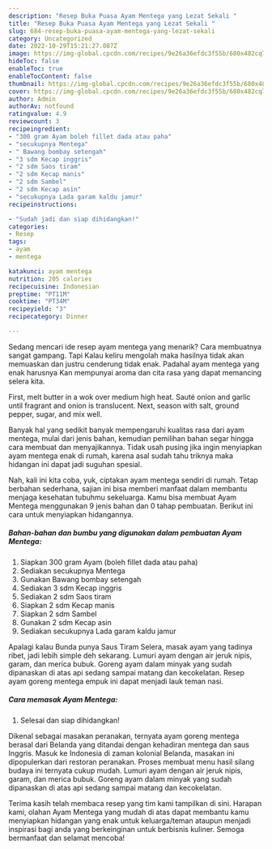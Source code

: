 ```yaml
---
description: "Resep Buka Puasa Ayam Mentega yang Lezat Sekali "
title: "Resep Buka Puasa Ayam Mentega yang Lezat Sekali "
slug: 684-resep-buka-puasa-ayam-mentega-yang-lezat-sekali
category: Uncategorized
date: 2022-10-29T15:21:27.087Z
image: https://img-global.cpcdn.com/recipes/9e26a36efdc3f55b/680x482cq70/ayam-mentega-foto-resep-utama.jpg
hideToc: false
enableToc: true
enableTocContent: false
thumbnail: https://img-global.cpcdn.com/recipes/9e26a36efdc3f55b/680x482cq70/ayam-mentega-foto-resep-utama.jpg
cover: https://img-global.cpcdn.com/recipes/9e26a36efdc3f55b/680x482cq70/ayam-mentega-foto-resep-utama.jpg
author: Admin
authorAv: notfound
ratingvalue: 4.9
reviewcount: 3
recipeingredient:
- "300 gram Ayam boleh fillet dada atau paha"
- "secukupnya Mentega"
- " Bawang bombay setengah"
- "3 sdm Kecap inggris"
- "2 sdm Saos tiram"
- "2 sdm Kecap manis"
- "2 sdm Sambel"
- "2 sdm Kecap asin"
- "secukupnya Lada garam kaldu jamur"
recipeinstructions:

- "Sudah jadi dan siap dihidangkan!"
categories:
- Resep
tags:
- ayam
- mentega

katakunci: ayam mentega 
nutrition: 205 calories
recipecuisine: Indonesian
preptime: "PT11M"
cooktime: "PT34M"
recipeyield: "3"
recipecategory: Dinner

---
```



Sedang mencari ide resep ayam mentega yang menarik? Cara membuatnya sangat gampang. Tapi Kalau keliru mengolah maka hasilnya tidak akan memuaskan dan justru cenderung tidak enak. Padahal ayam mentega yang enak harusnya Kan mempunyai aroma dan cita rasa yang dapat memancing selera kita.


First, melt butter in a wok over medium high heat. Sauté onion and garlic until fragrant and onion is translucent. Next, season with salt, ground pepper, sugar, and mix well.

Banyak hal yang sedikit banyak mempengaruhi kualitas rasa dari ayam mentega, mulai dari jenis bahan, kemudian pemilihan bahan segar hingga cara membuat dan menyajikannya. Tidak usah pusing jika ingin menyiapkan ayam mentega enak di rumah, karena asal sudah tahu triknya maka hidangan ini dapat jadi suguhan spesial.


Nah, kali ini kita coba, yuk, ciptakan ayam mentega sendiri di rumah. Tetap berbahan sederhana, sajian ini bisa memberi manfaat dalam membantu menjaga kesehatan tubuhmu sekeluarga. Kamu bisa membuat Ayam Mentega menggunakan 9 jenis bahan dan 0 tahap pembuatan. Berikut ini cara untuk menyiapkan hidangannya.

<!--inarticleads1-->

##### Bahan-bahan dan bumbu yang digunakan dalam pembuatan Ayam Mentega:

1. Siapkan 300 gram Ayam (boleh fillet dada atau paha)
1. Sediakan secukupnya Mentega
1. Gunakan  Bawang bombay setengah
1. Sediakan 3 sdm Kecap inggris
1. Sediakan 2 sdm Saos tiram
1. Siapkan 2 sdm Kecap manis
1. Siapkan 2 sdm Sambel
1. Gunakan 2 sdm Kecap asin
1. Sediakan secukupnya Lada garam kaldu jamur


Apalagi kalau Bunda punya Saus Tiram Selera, masak ayam yang tadinya ribet, jadi lebih simple deh sekarang. Lumuri ayam dengan air jeruk nipis, garam, dan merica bubuk. Goreng ayam dalam minyak yang sudah dipanaskan di atas api sedang sampai matang dan kecokelatan. Resep ayam goreng mentega empuk ini dapat menjadi lauk teman nasi. 

<!--inarticleads2-->

##### Cara memasak Ayam Mentega:


1. Selesai dan siap dihidangkan!

Dikenal sebagai masakan peranakan, ternyata ayam goreng mentega berasal dari Belanda yang ditandai dengan kehadiran mentega dan saus Inggris. Masuk ke Indonesia di zaman kolonial Belanda, masakan ini dipopulerkan dari restoran peranakan. Proses membuat menu hasil silang budaya ini ternyata cukup mudah. Lumuri ayam dengan air jeruk nipis, garam, dan merica bubuk. Goreng ayam dalam minyak yang sudah dipanaskan di atas api sedang sampai matang dan kecokelatan. 

Terima kasih telah membaca resep yang tim kami tampilkan di sini. Harapan kami, olahan Ayam Mentega yang mudah di atas dapat membantu kamu menyiapkan hidangan yang enak untuk keluarga/teman ataupun menjadi inspirasi bagi anda yang berkeinginan untuk berbisnis kuliner. Semoga bermanfaat dan selamat mencoba!
